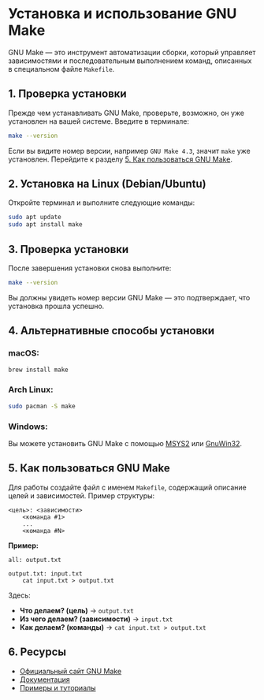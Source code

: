 # Установка и использование GNU Make

GNU Make — это инструмент автоматизации сборки, который управляет зависимостями и последовательным выполнением команд, описанных в специальном файле `Makefile`.

## 1. Проверка установки

Прежде чем устанавливать GNU Make, проверьте, возможно, он уже установлен на вашей системе. Введите в терминале:

```bash
make --version
```

Если вы видите номер версии, например `GNU Make 4.3`, значит `make` уже установлен. Перейдите к разделу [5. Как пользоваться GNU Make](#5-как-пользоваться-gnu-make).

## 2. Установка на Linux (Debian/Ubuntu)

Откройте терминал и выполните следующие команды:

```bash
sudo apt update
sudo apt install make
```

## 3. Проверка установки

После завершения установки снова выполните:

```bash
make --version
```

Вы должны увидеть номер версии GNU Make — это подтверждает, что установка прошла успешно.

## 4. Альтернативные способы установки

### macOS:

```bash
brew install make
```

### Arch Linux:

```bash
sudo pacman -S make
```

### Windows:

Вы можете установить GNU Make с помощью [MSYS2](https://www.msys2.org/) или [GnuWin32](http://gnuwin32.sourceforge.net/packages/make.htm).

## 5. Как пользоваться GNU Make

Для работы создайте файл с именем `Makefile`, содержащий описание целей и зависимостей. Пример структуры:

```make
<цель>: <зависимости>
    <команда #1>
    ...
    <команда #N>
```

**Пример:**

```make
all: output.txt

output.txt: input.txt
    cat input.txt > output.txt
```

Здесь:

- **Что делаем? (цель)** → `output.txt`
- **Из чего делаем? (зависимости)** → `input.txt`
- **Как делаем? (команды)** → `cat input.txt > output.txt`

## 6. Ресурсы

- [Официальный сайт GNU Make](https://www.gnu.org/software/make/)
- [Документация](https://www.gnu.org/software/make/manual/)
- [Примеры и туториалы](https://makefiletutorial.com/)
